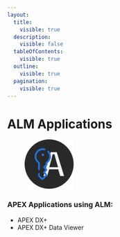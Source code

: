 ```yaml
---
layout:
  title:
    visible: true
  description:
    visible: false
  tableOfContents:
    visible: true
  outline:
    visible: true
  pagination:
    visible: true
---
```


# ALM Applications

<div align="left"><figure><img src="../.gitbook/assets/LicenseManager.svg" alt="" width="113"><figcaption></figcaption></figure></div>

### APEX Applications using ALM:

* APEX DX+
* APEX DX+ Data Viewer
